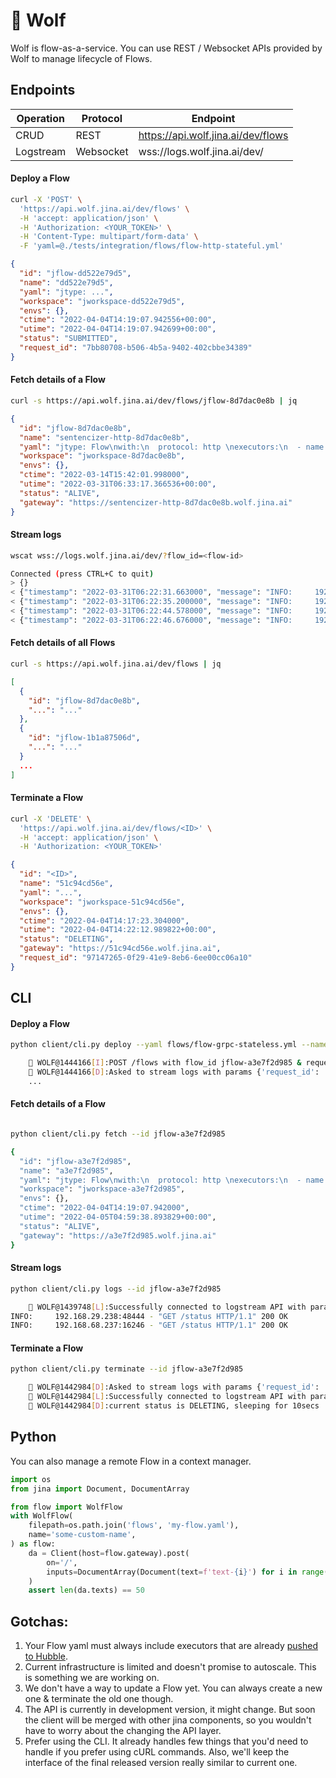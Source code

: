 # :wolf: Wolf

Wolf is flow-as-a-service. You can use REST / Websocket APIs provided by Wolf to manage lifecycle of Flows.

## Endpoints

| Operation | Protocol  | Endpoint                           |
| --------- | --------- | ---------------------------------- |
| CRUD      | REST      | https://api.wolf.jina.ai/dev/flows |
| Logstream | Websocket | wss://logs.wolf.jina.ai/dev/       |

#### Deploy a Flow

```bash
curl -X 'POST' \
  'https://api.wolf.jina.ai/dev/flows' \
  -H 'accept: application/json' \
  -H 'Authorization: <YOUR_TOKEN>' \
  -H 'Content-Type: multipart/form-data' \
  -F 'yaml=@./tests/integration/flows/flow-http-stateful.yml'
```

```json
{
  "id": "jflow-dd522e79d5",
  "name": "dd522e79d5",
  "yaml": "jtype: ...",
  "workspace": "jworkspace-dd522e79d5",
  "envs": {},
  "ctime": "2022-04-04T14:19:07.942556+00:00",
  "utime": "2022-04-04T14:19:07.942699+00:00",
  "status": "SUBMITTED",
  "request_id": "7bb80708-b506-4b5a-9402-402cbbe34389"
}
```

#### Fetch details of a Flow

```bash
curl -s https://api.wolf.jina.ai/dev/flows/jflow-8d7dac0e8b | jq
```

```json
{
  "id": "jflow-8d7dac0e8b",
  "name": "sentencizer-http-8d7dac0e8b",
  "yaml": "jtype: Flow\nwith:\n  protocol: http \nexecutors:\n  - name: sentencizer\n    uses: jinahub+docker://Sentencizer\n",
  "workspace": "jworkspace-8d7dac0e8b",
  "envs": {},
  "ctime": "2022-03-14T15:42:01.998000",
  "utime": "2022-03-31T06:33:17.366536+00:00",
  "status": "ALIVE",
  "gateway": "https://sentencizer-http-8d7dac0e8b.wolf.jina.ai"
}
```

#### Stream logs

```bash
wscat wss://logs.wolf.jina.ai/dev/?flow_id=<flow-id>

Connected (press CTRL+C to quit)
> {}
< {"timestamp": "2022-03-31T06:22:31.663000", "message": "INFO:     192.168.29.238:55702 - \"GET /status HTTP/1.1\" 200 OK", "status": "STREAMING"}
< {"timestamp": "2022-03-31T06:22:35.200000", "message": "INFO:     192.168.68.237:25242 - \"GET /status HTTP/1.1\" 200 OK", "status": "STREAMING"}
< {"timestamp": "2022-03-31T06:22:44.578000", "message": "INFO:     192.168.32.204:30010 - \"GET /status HTTP/1.1\" 200 OK", "status": "STREAMING"}
< {"timestamp": "2022-03-31T06:22:46.676000", "message": "INFO:     192.168.29.238:55746 - \"GET /status HTTP/1.1\" 200 OK", "status": "STREAMING"}
```

#### Fetch details of all Flows

```bash
curl -s https://api.wolf.jina.ai/dev/flows | jq
```

```json
[
  {
    "id": "jflow-8d7dac0e8b",
    "...": "..."
  },
  {
    "id": "jflow-1b1a87506d",
    "...": "..."
  }
  ...
]
```

#### Terminate a Flow

```bash
curl -X 'DELETE' \
  'https://api.wolf.jina.ai/dev/flows/<ID>' \
  -H 'accept: application/json' \
  -H 'Authorization: <YOUR_TOKEN>'
```

```json
{
  "id": "<ID>",
  "name": "51c94cd56e",
  "yaml": "...",
  "workspace": "jworkspace-51c94cd56e",
  "envs": {},
  "ctime": "2022-04-04T14:17:23.304000",
  "utime": "2022-04-04T14:22:12.989822+00:00",
  "status": "DELETING",
  "gateway": "https://51c94cd56e.wolf.jina.ai",
  "request_id": "97147265-0f29-41e9-8eb6-6ee00cc06a10"
}
```

## CLI

#### Deploy a Flow

```bash
python client/cli.py deploy --yaml flows/flow-grpc-stateless.yml --name sentencizer

    🐺 WOLF@1444166[I]:POST /flows with flow_id jflow-a3e7f2d985 & request_id 2db8267d-628f-401b-9753-c6f4b5669e99 ..
    🐺 WOLF@1444166[D]:Asked to stream logs with params {'request_id': '2db8267d-628f-401b-9753-c6f4b5669e99'}
    ...
```

#### Fetch details of a Flow

```bash

python client/cli.py fetch --id jflow-a3e7f2d985

{
  "id": "jflow-a3e7f2d985",
  "name": "a3e7f2d985",
  "yaml": "jtype: Flow\nwith:\n  protocol: http \nexecutors:\n  - name: simpleindexer\n    uses: jinahub+docker://SimpleIndexer\n",
  "workspace": "jworkspace-a3e7f2d985",
  "envs": {},
  "ctime": "2022-04-04T14:19:07.942000",
  "utime": "2022-04-05T04:59:38.893829+00:00",
  "status": "ALIVE",
  "gateway": "https://a3e7f2d985.wolf.jina.ai"
}
```

#### Stream logs

```bash
python client/cli.py logs --id jflow-a3e7f2d985

    🐺 WOLF@1439748[L]:Successfully connected to logstream API with params: {'flow_id': 'jflow-a3e7f2d985'}
INFO:     192.168.29.238:48444 - "GET /status HTTP/1.1" 200 OK
INFO:     192.168.68.237:16246 - "GET /status HTTP/1.1" 200 OK
```

#### Terminate a Flow

```bash
python client/cli.py terminate --id jflow-a3e7f2d985

    🐺 WOLF@1442984[D]:Asked to stream logs with params {'request_id': '7c40609c-ada5-4cc3-bdc6-dd38f9f94226'}
    🐺 WOLF@1442984[L]:Successfully connected to logstream API with params: {'request_id': '7c40609c-ada5-4cc3-bdc6-dd38f9f94226'}
    🐺 WOLF@1442984[D]:current status is DELETING, sleeping for 10secs
```

## Python

You can also manage a remote Flow in a context manager.

```python
import os
from jina import Document, DocumentArray

from flow import WolfFlow
with WolfFlow(
    filepath=os.path.join('flows', 'my-flow.yaml'),
    name='some-custom-name',
) as flow:
    da = Client(host=flow.gateway).post(
        on='/',
        inputs=DocumentArray(Document(text=f'text-{i}') for i in range(50)),
    )
    assert len(da.texts) == 50
```

## Gotchas:

1. Your Flow yaml must always include executors that are already [pushed to Hubble](https://docs.jina.ai/fundamentals/executor/hub/push-executor/).
2. Current infrastructure is limited and doesn't promise to autoscale. This is something we are working on.
3. We don't have a way to update a Flow yet. You can always create a new one & terminate the old one though.
4. The API is currently in development version, it might change. But soon the client will be merged with other jina components, so you wouldn't have to worry about the changing the API layer.
5. Prefer using the CLI. It already handles few things that you'd need to handle if you prefer using cURL commands. Also, we'll keep the interface of the final released version really similar to current one. 

